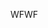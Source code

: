 <span data-ttu-id="b8ccc-101">WF</span><span class="sxs-lookup"><span data-stu-id="b8ccc-101">WF</span></span>